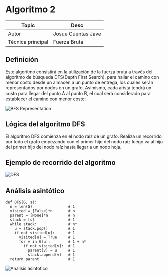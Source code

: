 # Algoritmo 2

Topic | Desc
-|-
Autor | Josue Cuentas Jave
Técnica principal | Fuerza Bruta

## Definición

Este algoritmo consistirá en la utilización de la fuerza bruta a través del algoritmo de búsqueda DFS(Depth First Search), para hallar el camino con menor costo desde un almacén a un punto de entrega, los cuales serán representados por nodos en un grafo. Asimismo, cada arista tendrá un costo para llegar del punto A al punto B, el cual será considerado para establecer el camino con menor costo:

![BFS Representation](https://user-images.githubusercontent.com/55953542/135744155-961a02ef-d79e-475e-a238-df89919f23eb.jpg)

## Lógica del algoritmo DFS

El algoritmo DFS comienza en el nodo raíz de un grafo. Realiza un recorrido por todo el grafo empezando con el primer hijo del nodo raíz luego va al hijo del primer hijo del nodo raíz hasta llegar a un nodo hoja.

## Ejemplo de recorrido del algoritmo

![DFS](https://user-images.githubusercontent.com/55953542/135744164-ddd2c27f-7563-4331-87ff-3592cc47c269.jpg)

## Análisis asintótico

```
def DFS(G, s):            
  n = len(G)                # 1
  visited = [False]*n       # n
  parent = [None]*n         # n
  stack = [s]               # 1
  while stack:              # n*
    u = stack.pop()         # 1
    if not visited[u]:      # 1
      visited[u] = True     # 1
      for v in G[u]:        # 1 + n*
        if not visited[v]:  # 1
          parent[v] = u     # 1
          stack.append(v)   # 1
  return parent             # 1
```

![Analisis asintotico](https://user-images.githubusercontent.com/55953542/135744266-3a970099-2c8d-4ba1-a71c-3d922234f93f.PNG)
